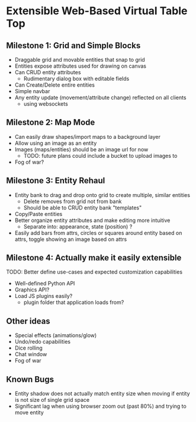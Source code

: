 # Extensible Web-Based Virtual Table Top

## Milestone 1: Grid and Simple Blocks

* Draggable grid and movable entities that snap to grid
* Entities expose attributes used for drawing on canvas
* Can CRUD entity attributes
    * Rudimentary dialog box with editable fields
* Can Create/Delete entire entities
* Simple navbar
* Any entity update (movement/attribute change) reflected on all clients
    * using websockets

## Milestone 2: Map Mode

* Can easily draw shapes/import maps to a background layer
* Allow using an image as an entity
* Images (maps/entities) should be an image url for now
    * TODO: future plans could include a bucket to upload images to
* Fog of war?

## Milestone 3: Entity Rehaul

* Entity bank to drag and drop onto grid to create multiple, similar entities
    * Delete removes from grid not from bank
    * Should be able to CRUD entity bank "templates"
* Copy/Paste entities
* Better organize entity attributes and make editing more intuitive
    * Separate into: appearance, state (position) ?
* Easily add bars from attrs, circles or squares around entity based on attrs,
  toggle showing an image based on attrs

## Milestone 4: Actually make it easily extensible

TODO: Better define use-cases and expected customization capabilities

* Well-defined Python API
* Graphics API?
* Load JS plugins easily?
    * plugin folder that application loads from?

## Other ideas

* Special effects (animations/glow)
* Undo/redo capabilities
* Dice rolling
* Chat window
* Fog of war

## Known Bugs

* Entity shadow does not actually match entity size when moving if entity is not
  size of single grid space
* Significant lag when using browser zoom out (past 80%) and trying to move entity